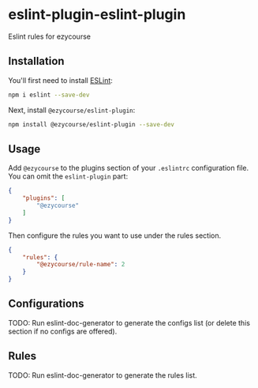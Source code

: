 # eslint-plugin-eslint-plugin

Eslint rules for ezycourse

## Installation

You'll first need to install [ESLint](https://eslint.org/):

```sh
npm i eslint --save-dev
```

Next, install `@ezycourse/eslint-plugin`:

```sh
npm install @ezycourse/eslint-plugin --save-dev
```

## Usage

Add `@ezycourse` to the plugins section of your `.eslintrc` configuration file. You can omit the `eslint-plugin` part:

```json
{
    "plugins": [
        "@ezycourse"
    ]
}
```

Then configure the rules you want to use under the rules section.

```json
{
    "rules": {
        "@ezycourse/rule-name": 2
    }
}
```

## Configurations

<!-- begin auto-generated configs list -->
TODO: Run eslint-doc-generator to generate the configs list (or delete this section if no configs are offered).
<!-- end auto-generated configs list -->

## Rules

<!-- begin auto-generated rules list -->
TODO: Run eslint-doc-generator to generate the rules list.
<!-- end auto-generated rules list -->
